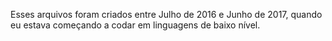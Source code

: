Esses arquivos foram criados entre Julho de 2016 e Junho de 2017, quando eu estava começando a codar em linguagens de baixo nível.
